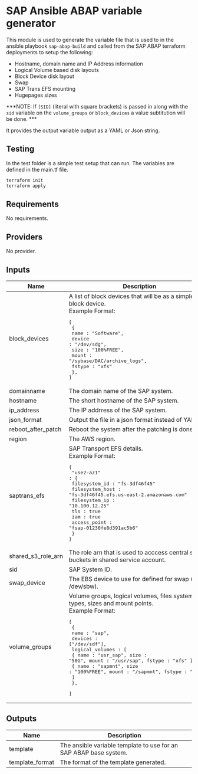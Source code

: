 # SAP Ansible ABAP variable generator

This module is used to generate the variable file that is used to in the ansible playbook `sap-abap-build` and called from the SAP ABAP terraform deployments to setup the following: 
- Hostname, domain name and IP Address information 
- Logical Volume based disk layouts
- Block Device disk layout 
- Swap 
- SAP Trans EFS mounting 
- Hugepages sizes 

***NOTE: If `[SID]` (literal with square brackets) is passed in along with the `sid` variable on the `volume_groups` or `block_devices` a value subtitution will be done. ***

It provides the output variable output as a YAML or Json string. 

## Testing

In the test folder is a simple test setup that can run. The variables are defined in the main.tf file. 

```bash
terraform init 
terraform apply 
```

<!-- BEGINNING OF PRE-COMMIT-TERRAFORM DOCS HOOK -->
## Requirements

No requirements.

## Providers

No provider.

## Inputs

| Name | Description | Type | Default | Required |
|------|-------------|------|---------|:--------:|
| block\_devices | A list of block devices that will be as a simple block device.<br>Example Format:<pre>[<br>  {<br>    name : "Software",<br>    device : "/dev/sdg",<br>    size : "100%FREE",<br>    mount : "/sybase/DAC/archive_logs",<br>    fstype : "xfs"<br>  },<br>]</pre> | <pre>list(<br>    object({<br>      name   = string<br>      device = string<br>      size   = string<br>      mount  = string<br>      fstype = string<br>    })<br>  )</pre> | `null` | no |
| domainname | The domain name of the SAP system. | `string` | n/a | yes |
| hostname | The short hostname of the SAP system. | `string` | n/a | yes |
| ip\_address | The IP addrress of the SAP system. | `string` | n/a | yes |
| json\_format | Output the file in a json format instead of YAML. | `bool` | `false` | no |
| reboot\_after\_patch | Reboot the system after the patching is done. | `bool` | `false` | no |
| region | The AWS region. | `string` | n/a | yes |
| saptrans\_efs | SAP Transport EFS details.<br>Example Format:<pre>{ <br>  "use2-az1" : {<br>    filesystem_id : "fs-3df46f45"<br>    filesystem_host : "fs-3df46f45.efs.us-east-2.amazonaws.com"<br>    filesystem_ip : "10.100.12.25"<br>    tls : true<br>    iam : true<br>    access_point : "fsap-01230fe8d391ac5b6"<br>  } <br>}</pre> | <pre>map(<br>    object({<br>      filesystem_id   = string<br>      filesystem_host = string<br>      filesystem_ip   = string<br>      tls : bool<br>      iam : bool<br>      access_point = string<br>    })<br>  )</pre> | `null` | no |
| shared\_s3\_role\_arn | The role arn that is used to acccess central s3 buckets in shared service account. | `string` | n/a | yes |
| sid | SAP System ID. | `string` | `""` | no |
| swap\_device | The EBS device to use for defined for swap (ie. /dev/sbw). | `string` | n/a | yes |
| volume\_groups | Volume groups, logical volumes, files system types, sizes and mount points.<br>Example Format:<pre>[<br>  {<br>    name : "sap",<br>    devices : ["/dev/sdf"],<br>    logical_volumes : [<br>      { name : "usr_sap", size : "50G", mount : "/usr/sap", fstype : "xfs" },<br>      { name : "sapmnt", size : "100%FREE", mount : "/sapmnt", fstype : "xfs" }<br>    ]<br>  },  <br>]</pre> | <pre>list(<br>    object({<br>      name    = string<br>      devices = list(string)<br>      logical_volumes = list(<br>        object({<br>          name   = string<br>          size   = string<br>          mount  = string<br>          fstype = string<br>        })<br>      )<br>    })<br>  )</pre> | n/a | yes |

## Outputs

| Name | Description |
|------|-------------|
| template | The ansible variable template to use for an SAP ABAP base system. |
| template\_format | The format of the template generated. |

<!-- END OF PRE-COMMIT-TERRAFORM DOCS HOOK -->